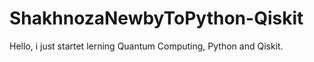 # ShakhnozaNewbyToPython-Qiskit
Hello, i just startet lerning Quantum Computing, Python and Qiskit. 
